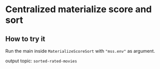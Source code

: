 # Centralized materialize score and sort
## How to try it

Run the main inside `MaterializeScoreSort` with `"mss.env"` as argument.

output topic: `sorted-rated-movies`
